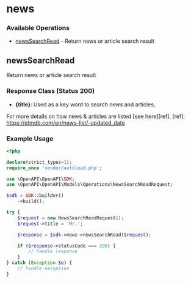 # news

### Available Operations

* [newsSearchRead](#newssearchread) - Return news or article search result

## newsSearchRead

Return news or article search result

### Response Class (Status 200)

* __{title}__: Used as a key word to search news and articles,

For more details on how news & articles are listed [see here][ref].
[ref]: https://etmdb.com/en/news-list/-updated_date

### Example Usage

```php
<?php

declare(strict_types=1);
require_once 'vendor/autoload.php';

use \OpenAPI\OpenAPI\SDK;
use \OpenAPI\OpenAPI\Models\Operations\NewsSearchReadRequest;

$sdk = SDK::builder()
    ->build();

try {
    $request = new NewsSearchReadRequest();
    $request->title = 'Mr.';

    $response = $sdk->news->newsSearchRead($request);

    if ($response->statusCode === 200) {
        // handle response
    }
} catch (Exception $e) {
    // handle exception
}
```
